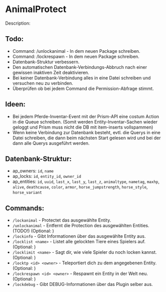 AnimalProtect
=============

Description:



Todo:
------
- Command: /unlockanimal - In dem neuen Package schreiben.
- Command: /lockrespawn - In dem neuen Package schreiben.
- Datenbank-Struktur verbessern.
- Den automatischen Datenbank-Verbindungs-Abbruch nach einer gewissen inaktiven Zeit deaktivieren.
- Bei keiner Datenbank-Verbindung alles in eine Datei schreiben und versuchen neu zu verbinden.
- Überprüfen ob bei jedem Command die Permission-Abfrage stimmt.

Ideen:
------
- Bei jedem Pferde-Inventar-Event mit der Prism-API eine costum Action in die Queue schreiben.
(Somit werden Entity-Inventar-Sachen wieder geloggt und Prism muss nicht die DB mit item-inserts vollspammen)
- Wenn keine Verbindung zur Datenbank besteht, evtl. die Querys in eine Datei schreiben, die dann beim
  nächsten Start gelesen wird und bei der dann alle Querys ausgeführt werden.

Datenbank-Struktur:
---------
- ap_owners: `id`, `name`
- ap_locks: `id`, `entity_id`, `owner_id`
- ap_entities: `id`, `uuid`, `last_x`, `last_y`, `last_z`, `animaltype`, `nametag`, `maxhp`, `alive`, `deathcause`, `color`, `armor`, `horse_jumpstrength`, `horse_style`, `horse_variant`

Commands:
---------
- `/lockanimal` - Protectet das ausgewählte Entity.
- `/unlockanimal` - Entfernt die Protection des ausgewählten Entities. (TODO!) (Optional: <name><id>)
- `/lockinfo` - Gibt Informationen über das ausgewählte Entity aus.
- `/locklist <name>` - Listet alle gelockten Tiere eines Spielers auf. (Optional: <name>)
- `/locklimit <name>` - Sagt dir, wie viele Spieler du noch locken kannst. (Optional: <name>)
- `/locktp <id> <owner>` - Teleportiert dich zu dem angegebenen Entity. (Optional: <owner>)
- `/lockrespawn <id> <owner>` - Respawnt ein Entity in der Welt neu. (Optional: <owner>)
- `/lockdebug` - Gibt DEBUG-Informationen über das Plugin selber aus.
